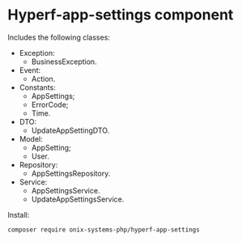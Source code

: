# Hyperf-app-settings component

Includes the following classes:

- Exception:
  - BusinessException.
- Event:
  - Action. 
- Constants:
  - AppSettings;
  - ErrorCode;
  - Time.
- DTO:
  - UpdateAppSettingDTO.
- Model:
  - AppSetting;
  - User.
- Repository:
  - AppSettingsRepository.
- Service:
  - AppSettingsService.
  - UpdateAppSettingsService.

Install:
```shell script
composer require onix-systems-php/hyperf-app-settings
```
